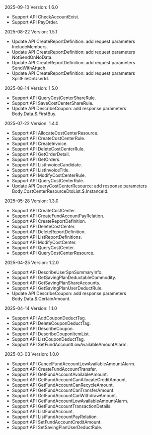2025-09-10 Version: 1.6.0
- Support API CheckAccountExist.
- Support API PayOrder.


2025-08-22 Version: 1.5.1
- Update API CreateReportDefinition: add request parameters IncludeMembers.
- Update API CreateReportDefinition: add request parameters NotSendOnNoData.
- Update API CreateReportDefinition: add request parameters SendWithAttach.
- Update API CreateReportDefinition: add request parameters SplitFileOnUserId.


2025-08-14 Version: 1.5.0
- Support API QueryCostCenterShareRule.
- Support API SaveCostCenterShareRule.
- Update API DescribeCoupon: add response parameters Body.Data.$.FirstBuy.


2025-07-22 Version: 1.4.0
- Support API AllocateCostCenterResource.
- Support API CreateCostCenterRule.
- Support API CreateInvoice.
- Support API DeleteCostCenterRule.
- Support API GetOrderDetail.
- Support API GetOrders.
- Support API ListInvoiceCandidate.
- Support API ListInvoiceTitle.
- Support API ModifyCostCenterRule.
- Support API QueryCostCenterRule.
- Update API QueryCostCenterResource: add response parameters Body.CostCenterResourceDtoList.$.InstanceId.


2025-05-28 Version: 1.3.0
- Support API CreateCostCenter.
- Support API CreateFundAccountPayRelation.
- Support API CreateReportDefinition.
- Support API DeleteCostCenter.
- Support API DeleteReportDefinition.
- Support API ListReportDefinitions.
- Support API ModifyCostCenter.
- Support API QueryCostCenter.
- Support API QueryCostCenterResource.


2025-04-25 Version: 1.2.0
- Support API DescribeUserSpnSummaryInfo.
- Support API GetSavingPlanDeductableCommodity.
- Support API GetSavingPlanShareAccounts.
- Support API GetSavingPlanUserDeductRule.
- Update API DescribeCoupon: add response parameters Body.Data.$.CertainAmount.


2025-04-14 Version: 1.1.0
- Support API AddCouponDeductTag.
- Support API DeleteCouponDeductTag.
- Support API DescribeCoupon.
- Support API DescribeCouponItemList.
- Support API ListCouponDeductTag.
- Support API SetFundAccountLowAvailableAmountAlarm.


2025-03-03 Version: 1.0.0
- Support API CancelFundAccountLowAvailableAmountAlarm.
- Support API CreateFundAccountTransfer.
- Support API GetFundAccountAvailableAmount.
- Support API GetFundAccountCanAllocateCreditAmount.
- Support API GetFundAccountCanRecycleAmount.
- Support API GetFundAccountCanTransferAmount.
- Support API GetFundAccountCanWithdrawAmount.
- Support API GetFundAccountLowAvailableAmountAlarm.
- Support API GetFundAccountTransactionDetails.
- Support API ListFundAccount.
- Support API ListFundAccountPayRelation.
- Support API SetFundAccountCreditAmount.
- Support API SetSavingPlanUserDeductRule.


